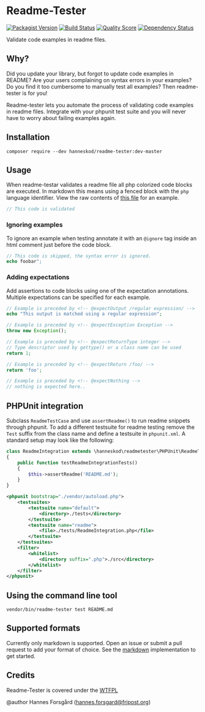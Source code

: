 Readme-Tester
=============

[![Packagist Version](https://img.shields.io/packagist/v/hanneskod/readme-tester.svg?style=flat-square)](https://packagist.org/packages/hanneskod/readme-tester)
[![Build Status](https://img.shields.io/travis/hanneskod/readme-tester/master.svg?style=flat-square)](https://travis-ci.org/hanneskod/readme-tester)
[![Quality Score](https://img.shields.io/scrutinizer/g/hanneskod/readme-tester.svg?style=flat-square)](https://scrutinizer-ci.com/g/hanneskod/readme-tester)
[![Dependency Status](https://img.shields.io/gemnasium/hanneskod/readme-tester.svg?style=flat-square)](https://gemnasium.com/hanneskod/readme-tester)

Validate code examples in readme files.

Why?
----
Did you update your library, but forgot to update code examples in README? Are
your users complaining on syntax errors in your examples? Do you find it too cumbersome
to manually test all examples? Then readme-tester is for you!

Readme-tester lets you automate the process of validating code examples in readme
files. Integrate with your phpunit test suite and you will never have to worry about
failing examples again.

Installation
------------
```shell
composer require --dev hanneskod/readme-tester:dev-master
```

Usage
-----
When readme-testar validates a readme file all php colorized code blocks are executed.
In markdown this means using a fenced block with the `php` language identifier. View
the raw contents of [this file](/README.md) for an example.

```php
// This code is validated
```

### Ignoring examples

To ignore an example when testing annotate it with an `@ignore` tag inside an html
comment just before the code block.

<!-- @ignore -->
```php
// This code is skipped, the syntax error is ignored.
echo foobar";
```

### Adding expectations

Add assertions to code blocks using one of the expectation annotations. Multiple
expectations can be specified for each example.

<!-- @expectOutput /regular expression/ -->
```php
// Example is preceded by <!-- @expectOutput /regular expression/ -->
echo "This output is matched using a regular expression";
```

<!-- @expectException Exception -->
```php
// Example is preceded by <!-- @expectException Exception -->
throw new Exception();
```

<!-- @expectReturnType integer -->
```php
// Example is preceded by <!-- @expectReturnType integer -->
// Type descriptor used by gettype() or a class name can be used
return 1;
```

<!-- @expectReturn /foo/ -->
```php
// Example is preceded by <!-- @expectReturn /foo/ -->
return 'foo';
```

<!-- @expectNothing -->
```php
// Example is preceded by <!-- @expectNothing -->
// nothing is expected here..
```

PHPUnit integration
-------------------
Subclass `ReadmeTestCase` and use `assertReadme()` to run readme snippets
through phpunit. To add a different testsuite for readme testing remove the
`Test` suffix from the class name and define a testsuite in `phpunit.xml`.
A standard setup may look like the following:

```php
class ReadmeIntegration extends \hanneskod\readmetester\PHPUnit\ReadmeTestCase
{
    public function testReadmeIntegrationTests()
    {
        $this->assertReadme('README.md');
    }
}
```

```xml
<phpunit bootstrap="./vendor/autoload.php">
    <testsuites>
        <testsuite name="default">
            <directory>./tests</directory>
        </testsuite>
        <testsuite name="readme">
            <file>./tests/ReadmeIntegration.php</file>
        </testsuite>
    </testsuites>
    <filter>
        <whitelist>
            <directory suffix=".php">./src</directory>
        </whitelist>
    </filter>
</phpunit>
```

Using the command line tool
---------------------------
```shell
vendor/bin/readme-tester test README.md
```

Supported formats
-----------------
Currently only markdown is supported. Open an issue or submit a pull request to
add your format of choice. See the [markdown](/src/Format/Markdown.php) implementation
to get started.

Credits
-------
Readme-Tester is covered under the [WTFPL](http://www.wtfpl.net/)

@author Hannes Forsgård (hannes.forsgard@fripost.org)
